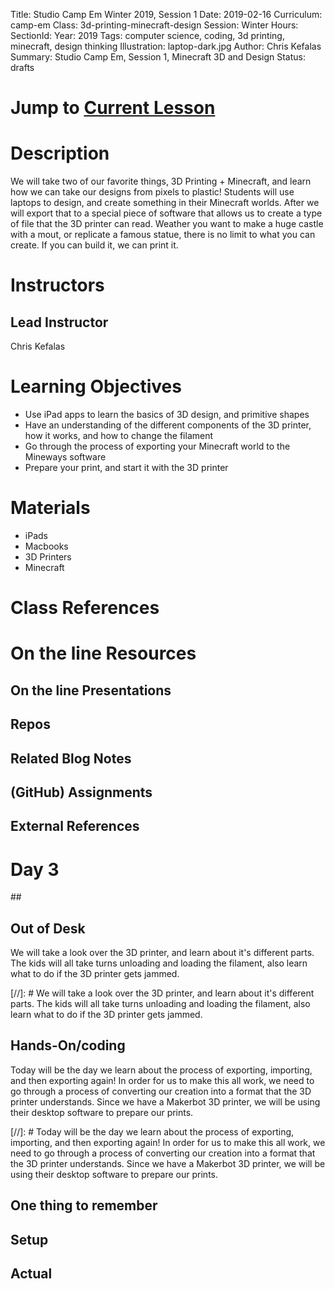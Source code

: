 Title: Studio Camp Em Winter 2019, Session 1
Date: 2019-02-16
Curriculum: camp-em
Class: 3d-printing-minecraft-design
Session: Winter
Hours:
SectionId:
Year: 2019
Tags: computer science, coding, 3d printing, minecraft, design thinking
Illustration: laptop-dark.jpg
Author: Chris Kefalas
Summary: Studio Camp Em, Session 1, Minecraft 3D and Design
Status: drafts

# Jump to [Current Lesson](#day-3)

# Description
We will take two of our favorite things, 3D Printing + Minecraft, and learn how we can take our designs from pixels to plastic! Students will use laptops to design, and create something in their Minecraft worlds. After we will export that to a special piece of software that allows us to create a type of file that the 3D printer can read. Weather you want to make a huge castle with a mout, or replicate a famous statue, there is no limit to what you can create. If you can build it, we can print it. 

# Instructors
## Lead Instructor
Chris Kefalas

# Learning Objectives

 * Use iPad apps to learn the basics of 3D design, and primitive shapes
 * Have an understanding of the different components of the 3D printer, how it works, and how to change the filament
 * Go through the process of exporting your Minecraft world to the Mineways software
 * Prepare your print, and start it with the 3D printer
 
# Materials
  
 * iPads
 * Macbooks
 * 3D Printers
 * Minecraft

# Class References

# On the line Resources

## On the line Presentations

## Repos

## Related Blog Notes

## (GitHub) Assignments

## External References

<h1><a name="day-3">Day 3</a></h1>
## 

<!--![If only.](images/if.jpg)-->

## Out of Desk

We will take a look over the 3D printer, and learn about it's different parts. The kids will all take turns unloading and loading the filament, also learn what to do if the 3D printer gets jammed.


[//]: # We will take a look over the 3D printer, and learn about it's different parts. The kids will all take turns unloading and loading the filament, also learn what to do if the 3D printer gets jammed.


## Hands-On/coding
Today will be the day we learn about the process of exporting, importing, and then exporting again! In order for us to make this all work, we need to go through a process of converting our creation into a format that the 3D printer understands. Since we have a Makerbot 3D printer, we will be using their desktop software to prepare our prints.

[//]: # Today will be the day we learn about the process of exporting, importing, and then exporting again! In order for us to make this all work, we need to go through a process of converting our creation into a format that the 3D printer understands. Since we have a Makerbot 3D printer, we will be using their desktop software to prepare our prints.

## One thing to remember

## Setup

## Actual

